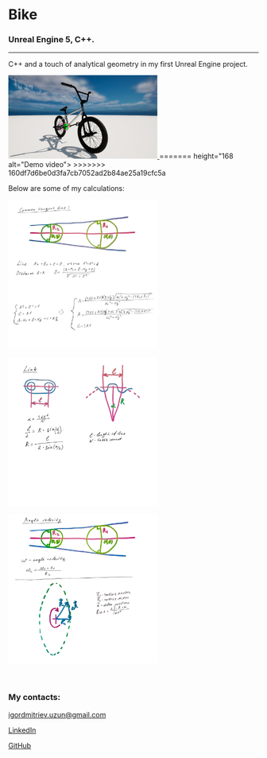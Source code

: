 <h1>
    <strong>
        Bike
    </strong>
</h1>   

<h3>
    <strong>
        Unreal Engine 5, C++. 
    </strong>
</h3>

<hr>
<p>
    C++ and a touch of analytical geometry in my first Unreal Engine project.
</p>

<p>
    <a href="https://www.linkedin.com/posts/igor-uzun_c-and-a-touch-of-analytical-geometry-in-activity-7149758719138996224-z5S_?utm_source=share&utm_medium=member_desktop">
        <img src="readme_img/Bmx.png" width="300"
<<<<<<< HEAD
             height="168" alt="Demo video">
    </a>
=======
             height="168 alt="Demo video">
>>>>>>> 160df7d6be0d3fa7cb7052ad2b84ae25a19cfc5a
</p>

<p>
    Below are some of my calculations:
</p>
<p>
    <img src="readme_img/dis1.png" width="300"
         height="300 alt="Common tangent">
</p>
<p>
    <img src="readme_img/dis2.png" width="300"
         height="300 alt="Sprocket">
</p>
<p>
    <img src="readme_img/dis3.png" width="300"
         height="300 alt="Angular vlocity">
</p>

<br>
<h3><strong>My contacts:</strong></h3>
<p><a href="mailto:igordmitriev@gmail.com">igordmitriev.uzun@gmail.com</a></p>
<p><a href="https://www.linkedin.com/in/igor-uzun">LinkedIn</a></p>
<p><a href="https://www.github.com/Uzunig">GitHub</a></p>
